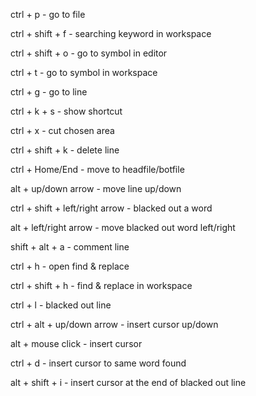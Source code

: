 ctrl + p - go to file

ctrl + shift + f - searching keyword in workspace

ctrl + shift + o - go to symbol in editor

ctrl + t - go to symbol in workspace

ctrl + g - go to line

ctrl + k + s - show shortcut

ctrl + x - cut chosen area

ctrl + shift + k - delete line

ctrl + Home/End - move to headfile/botfile

alt + up/down arrow - move line up/down

ctrl + shift + left/right arrow - blacked out a word

alt + left/right arrow - move blacked out word left/right

shift + alt + a - comment line

ctrl + h - open find & replace

ctrl + shift + h - find & replace in workspace

ctrl + l - blacked out line

ctrl + alt + up/down arrow - insert cursor up/down

alt + mouse click - insert cursor

ctrl + d - insert cursor to same word found

alt + shift + i - insert cursor at the end of blacked out line
